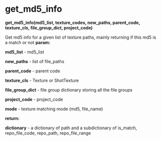 # get\_md5\_info

**get\_md5\_info(md5\_list, texture\_codes, new\_paths, parent\_code, texture\_cls, file\_group\_dict, project\_code)**

Get md5 info for a given list of texture paths, mainly returning if this md5 is a match or not
**param:**

**md5\_list** - md5\_list

**new\_paths** - list of file\_paths

**parent\_code** - parent code

**texture\_cls** - Texture or ShotTexture

**file\_group\_dict** - file group dictionary storing all the file groups

**project\_code** - project\_code

**mode** - texture matching mode (md5, file\_name)

**return:**

**dictionary** - a dictionary of path and a subdictionary of is\_match, repo\_file\_code, repo\_path, repo\_file\_range
